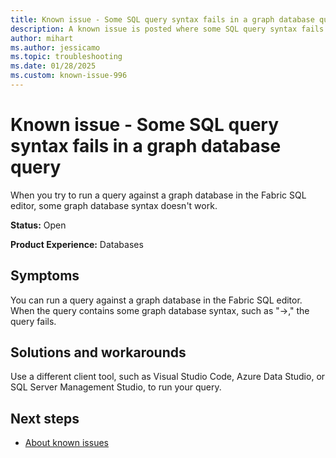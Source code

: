 ```yaml
---
title: Known issue - Some SQL query syntax fails in a graph database query
description: A known issue is posted where some SQL query syntax fails in a graph database query.
author: mihart
ms.author: jessicamo
ms.topic: troubleshooting  
ms.date: 01/28/2025
ms.custom: known-issue-996
---
```


# Known issue - Some SQL query syntax fails in a graph database query

When you try to run a query against a graph database in the Fabric SQL editor, some graph database syntax doesn't work.

**Status:** Open

**Product Experience:** Databases

## Symptoms

You can run a query against a graph database in the Fabric SQL editor. When the query contains some graph database syntax, such as "->," the query fails.

## Solutions and workarounds

Use a different client tool, such as Visual Studio Code, Azure Data Studio, or SQL Server Management Studio, to run your query.

## Next steps

- [About known issues](https://support.fabric.microsoft.com/known-issues)
